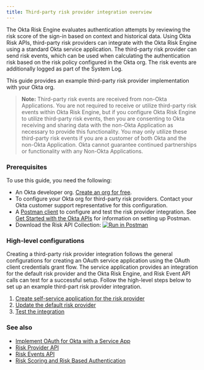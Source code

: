 ```yaml
---
title: Third-party risk provider integration overview
---
```


<ApiLifecycle access="beta" />

The Okta Risk Engine evaluates authentication attempts by reviewing the risk score of the sign-in based on context and historical data. Using Okta Risk APIs, third-party risk providers can integrate with the Okta Risk Engine using a standard Okta service application. The third-party risk provider can send risk events, which can be used when calculating the authentication risk based on the risk policy configured in the Okta org. The risk events are additionally logged as part of the System Log.

This guide provides an example third-party risk provider implementation with your Okta org.

>**Note:** Third-party risk events are received from non-Okta Applications. You are not required to receive or utilize third-party risk events within Okta Risk Engine, but if you configure Okta Risk Engine to utilize third-party risk events, then you are consenting to Okta receiving and sharing data with the non-Okta Application as necessary to provide this functionality. You may only utilize these third-party risk events if you are a customer of both Okta and the non-Okta Application. Okta cannot guarantee continued partnerships or functionality with any Non-Okta Applications.

### Prerequisites
To use this guide, you need the following:

- An Okta developer org. [Create an org for free](/signup/).
- To configure your Okta org for third-party risk providers. Contact your Okta customer support representative for this configuration.
- A [Postman client](https://www.postman.com/downloads/) to configure and test the risk provider integration. See [Get Started with the Okta APIs](/code/rest/) for information on setting up Postman.
- Download the Risk API Collection:
[![Run in Postman](https://run.pstmn.io/button.svg)](https://app.getpostman.com/run-collection/1c449b51a4a0adf90198)

### High-level configurations
Creating a third-party risk provider integration follows the general configurations for creating an OAuth service application using the OAuth client credentials grant flow. The service application provides an integration for the default risk provider and the Okta Risk Engine, and Risk Event API calls can test for a successful setup. Follow the high-level steps below to set up an example third-part risk provider integration.

1. [Create self-service application for the risk provider](/docs/guides/third-party-risk-integration/create-service-app)
2. [Update the default risk provider](/docs/guides/third-party-risk-integration/update-default-provider)
3. [Test the integration](/docs/guides/third-party-risk-integration/test-integration)

### See also

- [Implement OAuth for Okta with a Service App](/docs/guides/implement-oauth-for-okta-serviceapp/overview/)
- [Risk Provider API](/docs/reference/apis/risk-providers)
- [Risk Events API](/docs/reference/apis/risk-events)
- [Risk Scoring and Risk Based Authentication](https://help.okta.com/en/prod/Content/Topics/Security/Security_Risk_Scoring.htm)

<!-- ## Support

If you need help or have an issue, post a question in our [Developer Forum](https://devforum.okta.com).-->

<NextSectionLink/>
